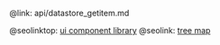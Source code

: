 @link: api/datastore_getitem.md

@seolinktop: [ui component library](https://webix.com)
@seolink: [tree map](https://webix.com/widget/treemap/)